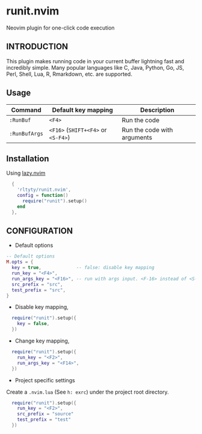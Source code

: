 # runit.nvim
Neovim plugin for one-click code execution

## INTRODUCTION

This plugin makes running code in your current buffer lightning fast and
incredibly simple. Many popular languages like C, Java, Python, Go, JS, Perl,
Shell, Lua, R, Rmarkdown, etc. are supported.

## Usage


|Command        |Default key mapping|Description|
|--------|-------------------           |-----------|
|`:RunBuf`| `<F4>`         |  Run the code|
| `:RunBufArgs` | `<F16>` (`SHIFT+<F4>` or `<S-F4>`) |Run the code with arguments|


## Installation

Using [lazy.nvim](https://github.com/folke/lazy.nvim)

```lua
  {
    'rltyty/runit.nvim',
    config = function()
      require("runit").setup()
    end
  },
```

## CONFIGURATION

- Default options

```lua
-- Default options
M.opts = {
  key = true,             -- false: disable key mapping
  run_key = "<F4>",
  run_args_key = "<F16>", -- run with args input. <F-16> instead of <S-F4>
  src_prefix = "src",
  test_prefix = "src",
}
```

- Disable key mapping,

```lua
  require("runit").setup({
    key = false,
  })
```

- Change key mapping,

```lua
  require("runit").setup({
    run_key = "<F2>",
    run_args_key = "<F14>",
  })
```

- Project specific settings

Create a `.nvim.lua` (See `h: exrc`) under the project root directory.

```lua
  require("runit").setup({
    run_key = "<F2>",
    src_prefix = "source"
    test_prefix = "test"
  })
```
